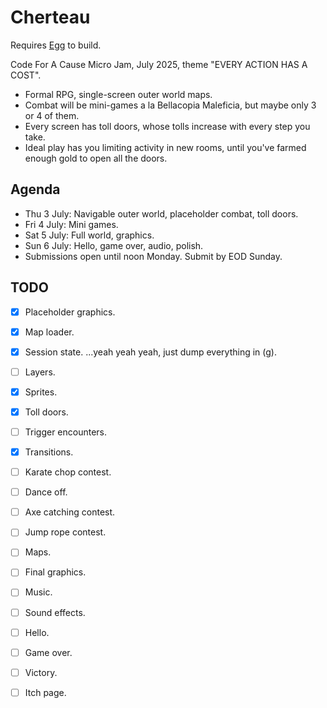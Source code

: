 # Cherteau

Requires [Egg](https://github.com/aksommerville/egg) to build.

Code For A Cause Micro Jam, July 2025, theme "EVERY ACTION HAS A COST".

- Formal RPG, single-screen outer world maps.
- Combat will be mini-games a la Bellacopia Maleficia, but maybe only 3 or 4 of them.
- Every screen has toll doors, whose tolls increase with every step you take.
- Ideal play has you limiting activity in new rooms, until you've farmed enough gold to open all the doors.

## Agenda

- Thu 3 July: Navigable outer world, placeholder combat, toll doors.
- Fri 4 July: Mini games.
- Sat 5 July: Full world, graphics.
- Sun 6 July: Hello, game over, audio, polish.
- Submissions open until noon Monday. Submit by EOD Sunday.

## TODO

- [x] Placeholder graphics.
- [x] Map loader.
- [x] Session state. ...yeah yeah yeah, just dump everything in (g).
- [ ] Layers.
- [x] Sprites.
- [x] Toll doors.
- [ ] Trigger encounters.
- [x] Transitions.

- [ ] Karate chop contest.
- [ ] Dance off.
- [ ] Axe catching contest.
- [ ] Jump rope contest.

- [ ] Maps.
- [ ] Final graphics.
- [ ] Music.
- [ ] Sound effects.
- [ ] Hello.
- [ ] Game over.
- [ ] Victory.

- [ ] Itch page.
